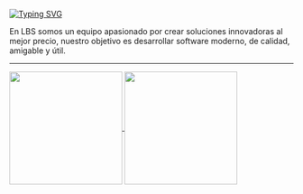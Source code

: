 <p>
  
   [![Typing SVG](https://readme-typing-svg.demolab.com?font=Iosevka&weight=900&size=32&duration=2500&pause=1000&color=2596BE&width=435&lines=LUBUSI+TECH+SOLUTIONS;SOFTWARE+DEVELOPMENT;ROBOTIC+PROCESS+AUTOMATION;ARTIFICIAL+INTELLIGENCE)](https://git.io/typing-svg)
   
</p>

En LBS somos un equipo apasionado por crear soluciones innovadoras al mejor precio, nuestro objetivo es desarrollar software moderno, de calidad, amigable y útil.

---

<div align="start">

  <a href="https://github.com/lubusi-tech/github-readme-stats">
    <img height=200 align="center" src="https://github-readme-stats.vercel.app/api?username=lubusi-tech" />
  </a>
  <a href="https://github.com/lubusi-tech/">
    <img height=200 align="center" src="https://github-readme-stats.vercel.app/api/top-langs?username=lubusi-tech&layout=compact&langs_count=8&card_width=320" />
  </a>

</div>
